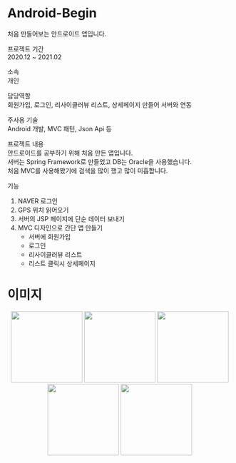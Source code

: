 # Android-Begin

처음 만들어보는 안드로이드 앱입니다.

프로젝트 기간   
2020.12 ~ 2021.02

소속   
개인

담당역할   
회원가입, 로그인, 리사이클러뷰 리스트, 상세페이지 만들어 서버와 연동

주사용 기술   
Android 개발, MVC 패턴, Json Api 등

프로젝트 내용   
  안드로이드를 공부하기 위해 처음 만든 앱입니다.   
  서버는 Spring Framework로 만들었고 DB는 Oracle을 사용했습니다.   
  처음 MVC를 사용해봤기에 검색을 많이 했고 많이 미흡합니다.   

기능
1. NAVER 로그인
2. GPS 위치 읽어오기 
3. 서버의 JSP 페이지에 단순 데이터 보내기
4. MVC 디자인으로 간단 앱 만들기
   - 서버에 회원가입
   - 로그인
   - 리사이클러뷰 리스트
   - 리스트 클릭시 상세페이지 

# 이미지
<p align="center"><img src = "https://user-images.githubusercontent.com/78474074/106848815-09100e80-66f5-11eb-81de-5391e09d92ca.png" width="160px">
<img src = "https://user-images.githubusercontent.com/78474074/106848820-0ad9d200-66f5-11eb-917b-c39d8907764d.png" width="160px">
<img src = "https://user-images.githubusercontent.com/78474074/106848823-0c0aff00-66f5-11eb-9790-67c2ff0c8d40.png" width="160px">
<img src = "https://user-images.githubusercontent.com/78474074/106848829-0ca39580-66f5-11eb-9c17-07e7b8aa24b3.png" width="160px">
<img src = "https://user-images.githubusercontent.com/78474074/106848831-0d3c2c00-66f5-11eb-85a3-ebbcb6dc1a69.png" width="160px"></p>
 
 
